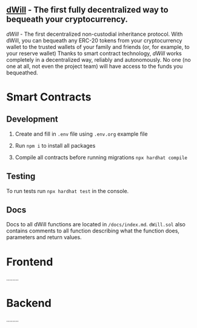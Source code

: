 ## **[dWill](https://dwill.app/)** - The first fully decentralized way to bequeath your cryptocurrency.

*dWill* - The first decentralized non-custodial inheritance protocol. 
With dWill, you can bequeath any ERC-20 tokens from your cryptocurrency wallet to the trusted wallets of your family and friends (or, for example, to your reserve wallet)
Thanks to smart contract technology, *dWill* works completely in a decentralized way, reliably and autonomously. No one (no one at all, not even the project team) will have access to the funds you bequeathed.

# Smart Contracts
## Development

1. Create and fill in `.env` file using `.env.org` example file

2. Run `npm i` to install all packages

3. Compile all contracts before running migrations `npx hardhat compile`


## Testing

To run tests run `npx hardhat test` in the console.


## Docs

Docs to all dWill functions are located in `/docs/index.md`. 
`dWill.sol` also contains comments to all function describing what the function does, parameters and return values.


# Frontend

........

# Backend

........
